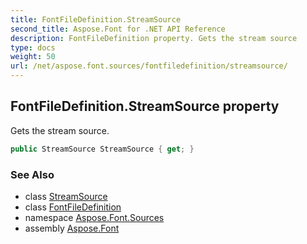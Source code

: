 ```yaml
---
title: FontFileDefinition.StreamSource
second_title: Aspose.Font for .NET API Reference
description: FontFileDefinition property. Gets the stream source
type: docs
weight: 50
url: /net/aspose.font.sources/fontfiledefinition/streamsource/
---
```

## FontFileDefinition.StreamSource property

Gets the stream source.

```csharp
public StreamSource StreamSource { get; }
```

### See Also

* class [StreamSource](../../streamsource/)
* class [FontFileDefinition](../)
* namespace [Aspose.Font.Sources](../../../aspose.font.sources/)
* assembly [Aspose.Font](../../../)


